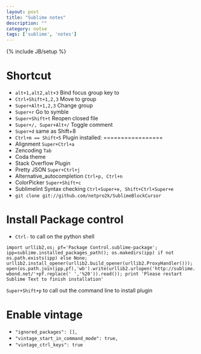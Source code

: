 ```yaml
---
layout: post
title: "Sublime notes"
description: ""
category: notse 
tags: ['sublime', 'notes']
---
```

{% include JB/setup %}

Shortcut
========
- `alt+1,alt2,alt+3` Bind focus group key to
- `Ctrl+Shift+1,2,3` Move to group
- `Super+Alt+1,2,3` Change group 
- `Super+r` Go to symble
- `Super+Shift+t` Reopen closed file
- `Super+/, Super+Alt+/` Toggle comment
- `Super+d` same as Shift+8
- `Ctrl+m == Shift+5`
Plugin installed:
=================
- Alignment `Super+Ctrl+a`
- Zencoding `Tab`
- Coda theme
- Stack Overflow Plugin
- Pretty JSON `Super+Ctrl+j`
- Alternative_autocompletion `Ctrl+p, Ctrl+n`
- ColorPicker `Super+Shift+c`
- Sublimelint Syntax checking `Ctrl+Super+e, Shift+Ctrl+Super+e`
- `git clone git://github.com/netpro2k/SublimeBlockCursor`

Install Package control
=======================
- `Ctrl-` to call on the python shell  

`import urllib2,os; pf='Package Control.sublime-package'; ipp=sublime.installed_packages_path(); os.makedirs(ipp) if not os.path.exists(ipp) else None; urllib2.install_opener(urllib2.build_opener(urllib2.ProxyHandler())); open(os.path.join(ipp,pf),'wb').write(urllib2.urlopen('http://sublime.wbond.net/'+pf.replace(' ','%20')).read()); print 'Please restart Sublime Text to finish installation'`

`Super+Shift+p` to call out the command line to install plugin

Enable vintage
==============
- `"ignored_packages": [],`
- `"vintage_start_in_command_mode": true,`
- `"vintage_ctrl_keys": true`
